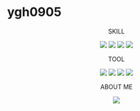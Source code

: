 # ygh0905



<div align="Center">
<head> SKILL </head>
  
<img src="https://img.shields.io/badge/Java-007396?style=flat&logo=Java&logoColor=white"/></a>
<img src="https://img.shields.io/badge/C-007396?style=flat&logo=c&logoColor=white"/></a>
<img src="https://img.shields.io/badge/C++-007396?style=flat&logo=cplusplus&logoColor=white"/></a>
<img src="https://img.shields.io/badge/Python-007396?style=flat&logo=Python&logoColor=white"/></a>
</div>


<div align="Center">
<head> TOOL </head>
  
<img src="https://img.shields.io/badge/Android Studio-007396?style=flat&logo=fdroid&logoColor=white"/></a>
<img src="https://img.shields.io/badge/Intelli J-007396?style=flat&logo=intellijidea&logoColor=white"/></a>
<img src="https://img.shields.io/badge/Fire Base-007396?style=flat&logo=firebase&logoColor=white"/></a>
<img src="https://img.shields.io/badge/Visual Studio Code-007396?style=flat&logo=&logoColor=white"/></a>
</div>


<div align="Center">
<head> ABOUT ME </head>
  
<a href="https://blog.naver.com/yhrr000905" target="_blank"><img src="https://img.shields.io/badge/Blog-light%20green?style=flat-square&logo=Naver&logoColor=white"/></a>
</div>
